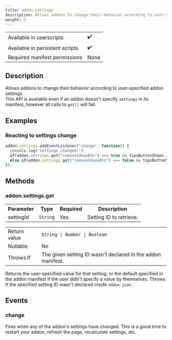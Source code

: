 ```yaml
---
title: addon.settings
description: Allows addons to change their behavior according to user-specified addon settings.  
weight: 2
---
```


| | |
|-|-|
| Available in userscripts | ✔️ |
| Available in persistent scripts | ✔️ |
| Required manifest permissions | None |

## Description
Allows addons to change their behavior according to user-specified addon settings.  
This API is available even if an addon doesn't specify `settings` in its manifest, however all calls to `get()` will fail.

## Examples
### Reacting to settings change
```js
addon.settings.addEventListener("change", function() {
  console.log("Settings changed!");
  if(addon.settings.get("removeIdeasBtn") === true && tipsButtonShown === false) showTipsButton();
  else if(addon.settings.get("removeIdeasBtn") === false && tipsButtonShown === true) hideTipsButton();
});
```

## Methods
### addon.settings.get
<table>
  <tr>
    <th>Parameter</th>
    <th>Type</th>
    <th>Required</th>
    <th>Description</th>
  </tr>
  <tr>
    <td>settingId</td>
    <td><code>String</code></td>
    <td>Yes</td>
    <td>Setting ID to retrieve.</td>
  </tr>
</table>

<table>
  <tr>
    <td>Return value</td>
    <td><code>String | Number | Boolean</code></td>
  </tr>
  <tr>
    <td>Nullable</td>
    <td>No</td>
  </tr>
  <tr>
    <td>Throws if</td>
    <td>The given setting ID wasn't declared in the addon manifest.</td> 
  </tr>
</table>

Returns the user-specified value for that setting, or the default specified in the addon manifest if the user didn't specify a value by themselves.
Throws if the specified setting ID wasn't declared inside `addon.json`.

## Events
### change
Fires when any of the addon's settings have changed. This is a good time to restart your addon, refresh the page, recalculate settings, etc.
